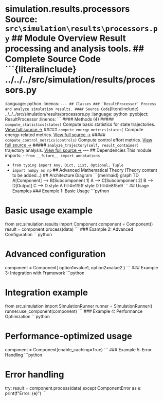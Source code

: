 # simulation.results.processors **Source:** `src\simulation\results\processors.py` ## Module Overview Result processing and analysis tools. ## Complete Source Code ```{literalinclude} ../../../src/simulation/results/processors.py
:language: python
:linenos:
``` --- ## Classes ### `ResultProcessor` Process and analyze simulation results. #### Source Code ```{literalinclude} ../../../src/simulation/results/processors.py
:language: python
:pyobject: ResultProcessor
:linenos:
``` #### Methods (4) ##### `compute_statistics(states)` Compute basic statistics for state trajectories. [View full source →](#method-resultprocessor-compute_statistics) ##### `compute_energy_metrics(states)` Compute energy-related metrics. [View full source →](#method-resultprocessor-compute_energy_metrics) ##### `compute_control_metrics(controls)` Compute control effort metrics. [View full source →](#method-resultprocessor-compute_control_metrics) ##### `analyze_trajectory(self, result_container)` trajectory analysis. [View full source →](#method-resultprocessor-analyze_trajectory) --- ## Dependencies This module imports: - `from __future__ import annotations`
- `from typing import Any, Dict, List, Optional, Tuple`
- `import numpy as np` ## Advanced Mathematical Theory (Theory content to be added...) ## Architecture Diagram \`\`\`{mermaid}
graph TD A[Component] --> B[Subcomponent 1] A --> C[Subcomponent 2] B --> D[Output] C --> D style A fill:#e1f5ff style D fill:#e8f5e9
\`\`\` ## Usage Examples ### Example 1: Basic Usage \`\`\`python
# Basic usage example
from src.simulation.results import Component component = Component()
result = component.process(data)
\`\`\` ### Example 2: Advanced Configuration \`\`\`python
# Advanced configuration
component = Component( option1=value1, option2=value2
)
\`\`\` ### Example 3: Integration with Framework \`\`\`python
# Integration example
from src.simulation import SimulationRunner runner = SimulationRunner()
runner.use_component(component)
\`\`\` ### Example 4: Performance Optimization \`\`\`python
# Performance-optimized usage
component = Component(enable_caching=True)
\`\`\` ### Example 5: Error Handling \`\`\`python
# Error handling
try: result = component.process(data)
except ComponentError as e: print(f"Error: {e}")
\`\`\` 